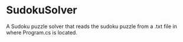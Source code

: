 # SudokuSolver
A Sudoku puzzle solver that reads the sudoku puzzle from a .txt file in where Program.cs is located.

